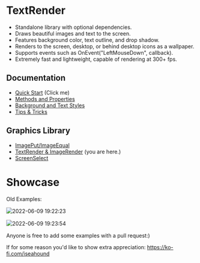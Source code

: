 # TextRender

* Standalone library with optional dependencies.
* Draws beautiful images and text to the screen.
* Features background color, text outline, and drop shadow.
* Renders to the screen, desktop, or behind desktop icons as a wallpaper.
* Supports events such as OnEvent("LeftMouseDown", callback).
* Extremely fast and lightweight, capable of rendering at 300+ fps. 

## Documentation

* [Quick Start](https://github.com/iseahound/TextRender/wiki/Quick-Start) (Click me)
* [Methods and Properties](https://github.com/iseahound/TextRender/wiki/Methods-and-Properties)
* [Background and Text Styles](https://github.com/iseahound/TextRender/wiki/Styles)
* [Tips & Tricks](https://github.com/iseahound/TextRender/wiki/Tips-&-Tricks)

## Graphics Library

* [ImagePut/ImageEqual](https://github.com/iseahound/ImagePut)
* [TextRender & ImageRender](https://github.com/iseahound/TextRender) (you are here.)
* [ScreenSelect](https://github.com/iseahound/ScreenSelect)

# Showcase

Old Examples:

![2022-06-09 19꞉22꞉23](https://user-images.githubusercontent.com/9779668/172961086-a96d6815-5e01-4edd-bfb5-56e027c2cfda.png)

![2022-06-09 19꞉23꞉54](https://user-images.githubusercontent.com/9779668/172961157-17a6d10d-5152-4e4f-9349-0fb76c09b9bd.png)

Anyone is free to add some examples with a pull request:)

If for some reason you'd like to show extra appreciation: https://ko-fi.com/iseahound
